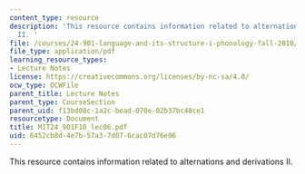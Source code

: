 ```yaml
---
content_type: resource
description: 'This resource contains information related to alternations and derivations
  II. '
file: /courses/24-901-language-and-its-structure-i-phonology-fall-2010/6452cb8d4e7b57a37d076cac07d76e96_MIT24_901F10_lec06.pdf
file_type: application/pdf
learning_resource_types:
- Lecture Notes
license: https://creativecommons.org/licenses/by-nc-sa/4.0/
ocw_type: OCWFile
parent_title: Lecture Notes
parent_type: CourseSection
parent_uid: f13bd08c-1a2c-bead-070e-02b37bc48ce1
resourcetype: Document
title: MIT24_901F10_lec06.pdf
uid: 6452cb8d-4e7b-57a3-7d07-6cac07d76e96
---
```

This resource contains information related to alternations and derivations II. 